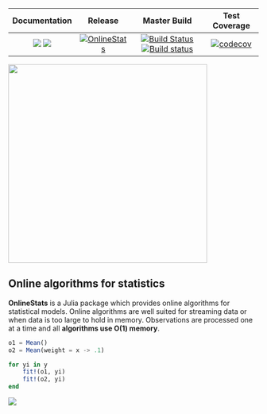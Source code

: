 | Documentation | Release | Master Build | Test Coverage |
|:-------------:|:-------:|:-----:|:-------------:|
| [![](https://img.shields.io/badge/docs-stable-blue.svg)](https://joshday.github.io/OnlineStats.jl/stable) [![](https://img.shields.io/badge/docs-latest-blue.svg)](https://joshday.github.io/OnlineStats.jl/latest) |  [![OnlineStats](http://pkg.julialang.org/badges/OnlineStats_0.6.svg)](http://pkg.julialang.org/?pkg=OnlineStats) | [![Build Status](https://travis-ci.org/joshday/OnlineStats.jl.svg)](https://travis-ci.org/joshday/OnlineStats.jl) [![Build status](https://ci.appveyor.com/api/projects/status/x2t1ey2sgbmow1a4/branch/master?svg=true)](https://ci.appveyor.com/project/joshday/onlinestats-jl/branch/master) | [![codecov](https://codecov.io/gh/joshday/OnlineStats.jl/branch/master/graph/badge.svg)](https://codecov.io/gh/joshday/OnlineStats.jl) |

<img src=https://user-images.githubusercontent.com/8075494/38769710-631a2a7c-3fd5-11e8-9a81-6bcc120d65ea.png width=400px>


## Online algorithms for statistics

**OnlineStats** is a Julia package which provides online algorithms for statistical models.  Online algorithms are well suited for streaming data or when data is too large to hold in memory.  Observations are processed one at a time and all **algorithms use O(1) memory**.


```julia
o1 = Mean()
o2 = Mean(weight = x -> .1)

for yi in y
    fit!(o1, yi)
    fit!(o2, yi)
end
```

![](https://user-images.githubusercontent.com/8075494/38169834-e15b1b32-3542-11e8-8789-e6f6e3296e8e.gif)
